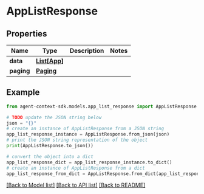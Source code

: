 # AppListResponse


## Properties

Name | Type | Description | Notes
------------ | ------------- | ------------- | -------------
**data** | [**List[App]**](App.md) |  | 
**paging** | [**Paging**](Paging.md) |  | 

## Example

```python
from agent-context-sdk.models.app_list_response import AppListResponse

# TODO update the JSON string below
json = "{}"
# create an instance of AppListResponse from a JSON string
app_list_response_instance = AppListResponse.from_json(json)
# print the JSON string representation of the object
print(AppListResponse.to_json())

# convert the object into a dict
app_list_response_dict = app_list_response_instance.to_dict()
# create an instance of AppListResponse from a dict
app_list_response_from_dict = AppListResponse.from_dict(app_list_response_dict)
```
[[Back to Model list]](../README.md#documentation-for-models) [[Back to API list]](../README.md#documentation-for-api-endpoints) [[Back to README]](../README.md)


